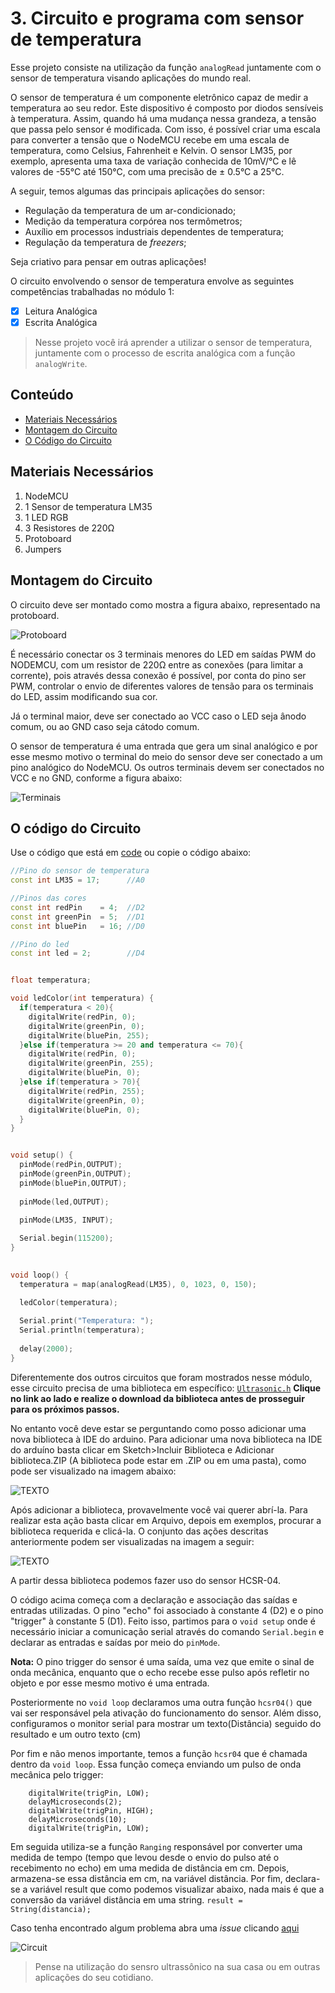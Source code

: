 # 3. Circuito e programa com sensor de temperatura

Esse projeto consiste na utilização da função ```analogRead```  juntamente com o sensor de temperatura visando aplicações do mundo real.

O sensor de temperatura  é um componente eletrônico capaz de medir a temperatura ao seu redor. Este dispositivo é composto por diodos sensíveis à temperatura. Assim, quando há uma mudança nessa grandeza, a tensão que passa pelo sensor é modificada. Com isso, é possível criar uma escala para converter a tensão que o NodeMCU recebe em uma escala de temperatura, como Celsius, Fahrenheit e Kelvin. O sensor LM35, por exemplo, apresenta uma taxa de variação conhecida de 10mV/°C e lê valores de -55°C até 150°C, com uma precisão de ± 0.5°C a 25°C.

A seguir, temos algumas das principais aplicações do sensor:
* Regulação da temperatura de um ar-condicionado;
* Medição da temperatura corpórea nos termômetros;
* Auxílio em processos industriais dependentes de temperatura;
* Regulação da temperatura de _freezers_;


Seja criativo para pensar em outras aplicações!

O circuito envolvendo o sensor de temperatura envolve as seguintes competências trabalhadas no módulo 1:

- [x] Leitura Analógica
- [x] Escrita Analógica

> Nesse projeto você irá aprender a utilizar o sensor de temperatura, juntamente com o processo de escrita analógica com a função  ```analogWrite```.

## Conteúdo
- [Materiais Necessários](#materiais-necessários)
- [Montagem do Circuito](#montagem-do-circuito)
- [O Código do Circuito](#o-c&oacute;digo-do-circuito)

## Materiais Necessários
1. NodeMCU
2. 1 Sensor de temperatura LM35
3. 1 LED RGB
4. 3 Resistores de 220Ω
5. Protoboard
6. Jumpers

## Montagem do Circuito
O circuito deve ser montado como mostra a figura abaixo, representado na protoboard.

![Protoboard](assets/protoboard.png)

É necessário conectar os 3 terminais menores do LED em saídas PWM do NODEMCU, com um resistor de 220Ω entre as conexões (para limitar a corrente), pois através dessa conexão é possível, por conta do pino ser PWM, controlar o envio de diferentes valores de tensão para os terminais do LED, assim modificando sua cor.

Já o terminal maior, deve ser conectado ao VCC caso o LED seja ânodo comum, ou ao GND caso seja cátodo comum.

O sensor de temperatura é uma entrada que gera um sinal analógico e por esse mesmo motivo o terminal do meio do sensor deve ser conectado a um pino analógico do NodeMCU. Os outros terminais devem ser conectados no VCC e no GND, conforme a figura abaixo:

![Terminais](assets/lm35.png)


## O código do Circuito

Use o código que está em [code](code/code.ino) ou copie o código abaixo:
 
```C++
//Pino do sensor de temperatura
const int LM35 = 17;      //A0

//Pinos das cores
const int redPin    = 4;  //D2
const int greenPin  = 5;  //D1
const int bluePin   = 16; //D0

//Pino do led
const int led = 2;        //D4


float temperatura;

void ledColor(int temperatura) {
  if(temperatura < 20){
    digitalWrite(redPin, 0);
    digitalWrite(greenPin, 0);
    digitalWrite(bluePin, 255);
  }else if(temperatura >= 20 and temperatura <= 70){
    digitalWrite(redPin, 0);
    digitalWrite(greenPin, 255);
    digitalWrite(bluePin, 0);
  }else if(temperatura > 70){
    digitalWrite(redPin, 255);
    digitalWrite(greenPin, 0);
    digitalWrite(bluePin, 0);
  }
}


void setup() {
  pinMode(redPin,OUTPUT);
  pinMode(greenPin,OUTPUT);
  pinMode(bluePin,OUTPUT);
  
  pinMode(led,OUTPUT);

  pinMode(LM35, INPUT);
  
  Serial.begin(115200);
}

 
void loop() {
  temperatura = map(analogRead(LM35), 0, 1023, 0, 150);

  ledColor(temperatura);
  
  Serial.print("Temperatura: ");
  Serial.println(temperatura);
  
  delay(2000);
}
```
Diferentemente dos outros circuitos que foram mostrados nesse módulo, esse circuito precisa de uma biblioteca em específico: [``Ultrasonic.h``](library/Ultrasonic.zip) **Clique no link ao lado e realize o download da biblioteca antes de prosseguir para os próximos passos.**

No entanto você deve estar se perguntando como posso adicionar uma nova biblioteca à IDE do arduino. Para adicionar uma nova biblioteca na IDE do arduíno basta clicar em Sketch>Incluir Biblioteca e Adicionar biblioteca.ZIP (A biblioteca pode estar em .ZIP ou em uma pasta), como pode ser visualizado na imagem abaixo:

![TEXTO](assets/library.png)

Após adicionar a biblioteca, provavelmente você vai querer abrí-la. Para realizar esta ação basta clicar em Arquivo, depois em exemplos, procurar a biblioteca requerida e clicá-la. O conjunto das ações descritas anteriormente podem ser visualizadas na imagem a seguir:

![TEXTO](assets/lib.png)

A partir dessa biblioteca podemos fazer uso do sensor HCSR-04.

O código acima começa com a declaração e associação das saídas e entradas utilizadas. O pino "echo" foi associado à constante 4 (D2) e o pino "trigger" à constante 5 (D1). Feito isso, partimos para o ```void setup``` onde é necessário iniciar a comunicação serial através do comando ``Serial.begin`` e declarar as entradas e saídas por meio do ``pinMode``.

**Nota:** O pino trigger do sensor é uma saída, uma vez que emite o sinal de onda mecânica, enquanto que o echo recebe esse pulso após refletir no objeto e por esse mesmo motivo é uma entrada.

Posteriormente no ```void loop``` declaramos uma outra função ```hcsr04()``` que vai ser responsável pela ativação do funcionamento do sensor. Além disso, configuramos o monitor serial para mostrar um texto(Distância) seguido do resultado e um outro texto (cm)

Por fim e não menos importante, temos a função ```hcsr04``` que é chamada dentro da ```void loop```. Essa função começa enviando um pulso de onda mecânica pelo trigger:

```
    digitalWrite(trigPin, LOW); 
    delayMicroseconds(2); 
    digitalWrite(trigPin, HIGH); 
    delayMicroseconds(10); 
    digitalWrite(trigPin, LOW);
```
Em seguida utiliza-se a função ``Ranging`` responsável por converter uma medida de tempo (tempo que levou desde o envio do pulso até o recebimento no echo) em uma medida de distância em cm. Depois, armazena-se essa distância em cm, na variável distância.
Por fim, declara-se a variável result que como podemos visualizar abaixo, nada mais é que a conversão da variável distância em uma string.
```result = String(distancia); ```

Caso tenha encontrado algum problema abra uma _issue_ clicando [aqui](https://github.com/PETEletricaUFBA/IoT/issues/new)

![Circuit](assets/circuit.png)

> Pense na utilização do sensro ultrassônico na sua casa ou em outras aplicações do seu cotidiano. 
